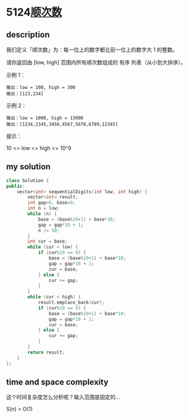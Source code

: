 # 5124[顺次数](https://leetcode-cn.com/problems/sequential-digits/)

## description

我们定义「顺次数」为：每一位上的数字都比前一位上的数字大 1 的整数。

请你返回由 [low, high] 范围内所有顺次数组成的 有序 列表（从小到大排序）。

示例 1：

```
输出：low = 100, high = 300
输出：[123,234]
```
示例 2：

```
输出：low = 1000, high = 13000
输出：[1234,2345,3456,4567,5678,6789,12345]
```

提示：

10 <= low <= high <= 10^9

## my solution

```c++
class Solution {
public:
    vector<int> sequentialDigits(int low, int high) {
        vector<int> result;
        int gap=0, base=0;
        int n = low;
        while (n) {
            base = (base%10+1) + base*10;
            gap = gap*10 + 1;
            n /= 10;
        }
        int cur = base;
        while (cur < low) {
            if (cur%10 == 9) {
                base = (base%10+1) + base*10;
                gap = gap*10 + 1;
                cur = base;
            } else {
                cur += gap;
            }
        }
        while (cur < high) {
            result.emplace_back(cur);
            if (cur%10 == 9) {
                base = (base%10+1) + base*10;
                gap = gap*10 + 1;
                cur = base;
            } else {
                cur += gap;
            }
        }
        return result;
    }
};
```

## time and space complexity

这个时间复杂度怎么分析呢？输入范围是固定的...

S(n) = O(1)
